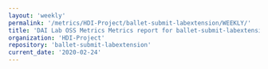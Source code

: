 ```yaml
---
layout: 'weekly'
permalink: '/metrics/HDI-Project/ballet-submit-labextension/WEEKLY/'
title: 'DAI Lab OSS Metrics Metrics report for ballet-submit-labextension | WEEKLY-REPORT-2020-02-24'
organization: 'HDI-Project'
repository: 'ballet-submit-labextension'
current_date: '2020-02-24'
---
```

